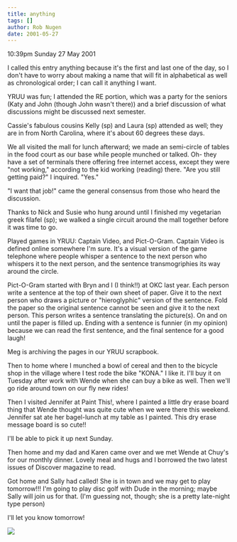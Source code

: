 ```yaml
---
title: anything
tags: []
author: Rob Nugen
date: 2001-05-27
---
```


<p class=date>10:39pm Sunday 27 May 2001</p>

<p>I called this entry anything because it's the first
and last one of the day, so I don't have to worry
about making a name that will fit in alphabetical as
well as chronological order; I can call it anything I
want.</p>

<p>YRUU was fun; I attended the RE portion, which was
a party for the seniors (Katy and John (though John
wasn't there)) and a brief discussion of what
discussions might be discussed next semester.</p>

<p>Cassie's fabulous cousins Kelly (sp) and Laura (sp)
attended as well; they are in from North Carolina,
where it's about 60 degrees these days.</p>

<p>We all visited the mall for lunch afterward; we
made an semi-circle of tables in the food court as our
base while people munched or talked.  Oh- they have a
set of terminals there offering free internet access,
except they were "not working," according to the kid
working (reading) there.  "Are you still getting
paid?"  I inquired.  "Yes."</p>

<p>"I want that job!" came the general consensus from
those who heard the discussion.</p>

<p>Thanks to Nick and Susie who hung around until I
finished my vegetarian greek filafel (sp); we walked a
single circuit around the mall together before it was
time to go.</p>

<p>Played games in YRUU: Captain Video, and
Pict-O-Gram.  Captain Video is defined online
somewhere I'm sure.  It's a visual version of the game
telephone where people whisper a sentence to the next
person who whispers it to the next person, and the
sentence transmogriphies its way around the
circle.</p>

<p>Pict-O-Gram started with Bryn and I (I think!!) at
OKC last year.  Each person write a sentence at the
top of their own sheet of paper.  Give it to the next
person who draws a picture or "hieroglyphic" version
of the sentence.  Fold the paper so the original
sentence cannot be seen and give it to the next
person.  This person writes a sentence translating the
picture(s).  On and on until the paper is filled up. 
Ending with a sentence is funnier (in my opinion)
because we can read the first sentence, and the final
sentence for a good laugh!</p>

<p>Meg is archiving the pages in our YRUU
scrapbook.</p>

<p>Then to home where I munched a bowl of cereal and
then to the bicycle shop in the village where I test
rode the bike "KONA."  I like it.  I'll buy it on
Tuesday after work with Wende when she can buy a bike
as well.  Then we'll go ride around town on our fly
new rides!</p>

<p>Then I visited Jennifer at Paint This!, where I
painted a little dry erase board thing that Wende
thought was quite cute when we were there this
weekend.  Jennifer sat ate her bagel-lunch at my table
as I painted.  This dry erase message board is so
cute!!</p>

<p>I'll be able to pick it up next Sunday.</p>

<p>Then home and my dad and Karen came over and we met
Wende at Chuy's for our monthly dinner.  Lovely meal
and hugs and I borrowed the two latest issues of
Discover magazine to read.</p>

<p>Got home and Sally had called!  She is in town and
we may get to play tomorrow!!!  I'm going to play disc
golf with Dude in the morning; maybe Sally will join
us for that.  (I'm guessing not, though; she is a
pretty late-night type person)</p>

<p>I'll let you know tomorrow!</p>

<p><img src="/images/rob/wL-ROB.gif"/></p>
